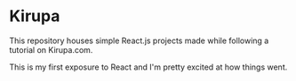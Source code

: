 # Kirupa

This repository houses simple React.js projects made while following a tutorial on Kirupa.com.

This is my first exposure to React and I'm pretty excited at how things went.
